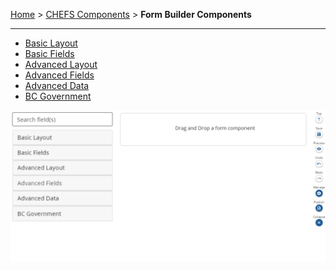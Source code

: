 [Home](index) > [CHEFS Components](CHEFS-Components) > **Form Builder Components** 
***

- [Basic Layout](Basic-Layout) 
- [Basic Fields](Basic-Fields) 
- [Advanced Layout](Advanced-Layout) 
- [Advanced Fields](Advanced-Fields) 
- [Advanced Data](Advanced-Data)
- [BC Government](BC-Government)

![](images/form_builder_components.png)